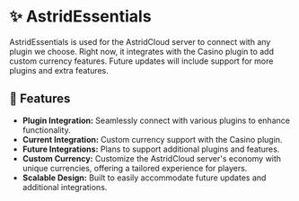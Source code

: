 # ✨ AstridEssentials 

AstridEssentials is used for the AstridCloud server to connect with any plugin we choose. Right now, it integrates with the Casino plugin to add custom currency features. Future updates will include support for more plugins and extra features.

## 🚀 Features 

- **Plugin Integration:** Seamlessly connect with various plugins to enhance functionality.
- **Current Integration:** Custom currency support with the Casino plugin.
- **Future Integrations:** Plans to support additional plugins and features.
- **Custom Currency:** Customize the AstridCloud server's economy with unique currencies, offering a tailored experience for players.
- **Scalable Design:** Built to easily accommodate future updates and additional integrations.


